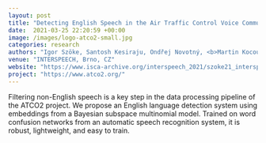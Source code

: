 ```yaml
---
layout: post
title: "Detecting English Speech in the Air Traffic Control Voice Communication"
date:  2021-03-25 22:20:59 +00:00
image: /images/logo-atco2-small.jpg
categories: research
authors: "Igor Szöke, Santosh Kesiraju, Ondřej Novotný, <b>Martin Kocour</b>, Karel Veselý, Jan Černocký"
venue: "INTERSPEECH, Brno, CZ"
website: "https://www.isca-archive.org/interspeech_2021/szoke21_interspeech.html"
project: "https://www.atco2.org/"
---
```

Filtering non-English speech is a key step in the data processing pipeline of the ATCO2 project.
We propose an English language detection system using embeddings from a Bayesian subspace multinomial model.
Trained on word confusion networks from an automatic speech recognition system, it is robust, lightweight, and easy to train.